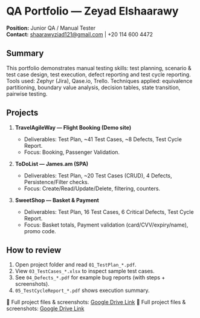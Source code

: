 # QA Portfolio — Zeyad Elshaarawy

**Position:** Junior QA / Manual Tester  
**Contact:** shaarawyziad121@gmail.com | +20 114 600 4472

## Summary
This portfolio demonstrates manual testing skills: test planning, scenario & test case design, test execution, defect reporting and test cycle reporting. Tools used: Zephyr (Jira), Qase.io, Trello. Techniques applied: equivalence partitioning, boundary value analysis, decision tables, state transition, pairwise testing.

## Projects
1. **TravelAgileWay — Flight Booking (Demo site)**  
   - Deliverables: Test Plan, ~41 Test Cases, ~8 Defects, Test Cycle Report.  
   - Focus: Booking, Passenger Validation.

2. **ToDoList — James.am (SPA)**  
   - Deliverables: Test Plan, ~20 Test Cases (CRUD), 4 Defects, Persistence/Filter checks.  
   - Focus: Create/Read/Update/Delete, filtering, counters.

3. **SweetShop — Basket & Payment**  
   - Deliverables: Test Plan, 16 Test Cases, 6 Critical Defects, Test Cycle Report.  
   - Focus: Basket totals, Payment validation (card/CVV/expiry/name), promo code.

## How to review
1. Open project folder and read `01_TestPlan_*.pdf`.  
2. View `03_TestCases_*.xlsx` to inspect sample test cases.  
3. See `04_Defects_*.pdf` for example bug reports (with steps + screenshots).  
4. `05_TestCycleReport_*.pdf` shows execution summary.

   
📂 Full project files & screenshots: [Google Drive Link]([https://drive.google.com/drive/folders/1mSNmz3OuAfSjC2YNGAgBgM4srLtf85G?usp=sharing)
📂 Full project files & screenshots: [Google Drive Link](https://drive.google.com/drive/folders/1mSNmz3OuAfSjC2YNGAgBgM4srLtf85G?usp=sharing)





